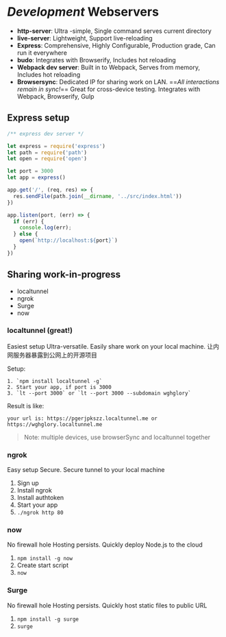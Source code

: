 # _Development_ Webservers

* **http-server**: Ultra -simple, Single command serves current directory
* **live-server**: Lightweight, Support live-reloading
* **Express**: Comprehensive, Highly Configurable, Production grade, Can run it everywhere
* **budo**: Integrates with Browserify, Includes hot reloading
* **Webpack dev server**: Built in to Webpack, Serves from memory, Includes hot reloading
* **Browsersync**: Dedicated IP for sharing work on LAN. ==_All interactions remain in sync!_== Great for cross-device testing. Integrates with Webpack, Browserify, Gulp

## Express setup

```javascript
/** express dev server */

let express = require('express')
let path = require('path')
let open = require('open')

let port = 3000
let app = express()

app.get('/', (req, res) => {
  res.sendFile(path.join(__dirname, '../src/index.html'))
})

app.listen(port, (err) => {
  if (err) {
    console.log(err);
  } else {
    open(`http://localhost:${port}`)
  }
})
```

## Sharing work-in-progress

* localtunnel
* ngrok
* Surge
* now

### localtunnel (great!)

Easiest setup Ultra-versatile. Easily share work on your local machine. 让内网服务器暴露到公网上的开源项目

Setup:

    1. `npm install localtunnel -g`
    2. Start your app, if port is 3000
    3. `lt --port 3000` or `lt --port 3000 --subdomain wghglory`

Result is like:

    your url is: https://pgerjpkszz.localtunnel.me or https://wghglory.localtunnel.me

> Note: multiple devices, use browserSync and localtunnel together

### ngrok

Easy setup Secure. Secure tunnel to your local machine

1. Sign up
1. Install ngrok
1. Install authtoken
1. Start your app
1. `./ngrok http 80`

### now

No firewall hole Hosting persists. Quickly deploy Node.js to the cloud

1. `npm install -g now`
1. Create start script
1. `now`

### Surge

No firewall hole Hosting persists. Quickly host static files to public URL

1. `npm install -g surge`
1. `surge`
